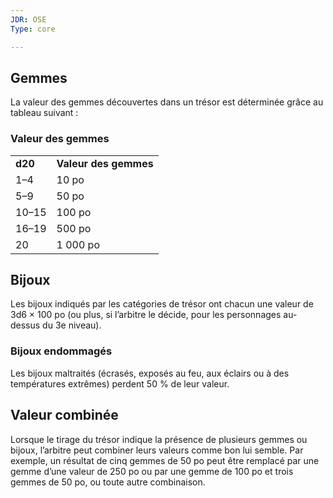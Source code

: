 ```yaml
---
JDR: OSE
Type: core

---
```


## Gemmes

La valeur des gemmes découvertes dans un trésor est déterminée grâce au tableau suivant :

### Valeur des gemmes

|   |   |
|---|---|
|**d20**|**Valeur des gemmes**|
|1–4|10 po|
|5–9|50 po|
|10–15|100 po|
|16–19|500 po|
|20|1 000 po|

## Bijoux

Les bijoux indiqués par les catégories de trésor ont chacun une valeur de 3d6 × 100 po (ou plus, si l’arbitre le décide, pour les personnages au-dessus du 3e niveau).

### Bijoux endommagés

Les bijoux maltraités (écrasés, exposés au feu, aux éclairs ou à des températures extrêmes) perdent 50 % de leur valeur.

## Valeur combinée

Lorsque le tirage du trésor indique la présence de plusieurs gemmes ou bijoux, l’arbitre peut combiner leurs valeurs comme bon lui semble. Par exemple, un résultat de cinq gemmes de 50 po peut être remplacé par une gemme d’une valeur de 250 po ou par une gemme de 100 po et trois gemmes de 50 po, ou toute autre combinaison.